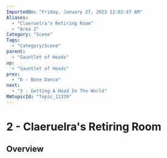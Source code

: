 ```yaml
---
ImportedOn: "Friday, January 27, 2023 12:02:47 AM"
Aliases:
  - "Claeruelra's Retiring Room"
  - "Area 2"
Category: "Scene"
Tags:
  - "Category/Scene"
parent:
  - "Gauntlet of Heads"
up:
  - "Gauntlet of Heads"
prev:
  - "6 - Bone Dance"
next:
  - "3 - Getting A Head In The World"
RWtopicId: "Topic_11339"
---
```

# 2 - Claeruelra's Retiring Room
## Overview
